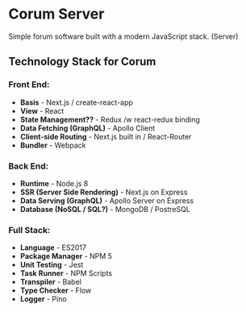 # Corum Server
Simple forum software built with a modern JavaScript stack. (Server)

## Technology Stack for Corum

### Front End:
 - **Basis** - Next.js / create-react-app
- **View** - React
- **State Management??** - Redux /w react-redux binding
- **Data Fetching (GraphQL)** - Apollo Client
- **Client-side Routing** - Next.js built in / React-Router
- **Bundler** - Webpack

### Back End:
- **Runtime** - Node.js 8
- **SSR (Server Side Rendering)** - Next.js on Express
- **Data Serving (GraphQL)** - Apollo Server on Express
- **Database (NoSQL / SQL?)** - MongoDB / PostreSQL

### Full Stack:
- **Language** - ES2017
- **Package Manager** - NPM 5
- **Unit Testing** - Jest
- **Task Runner** - NPM Scripts
- **Transpiler** - Babel
- **Type Checker** - Flow
- **Logger** - Pino
